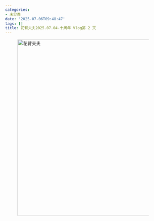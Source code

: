 ```yaml
---
categories:
- 未分类
date: '2025-07-06T09:48:47'
tags: []
title: 花臂夫夫2025.07.04-十周年 Vlog第 2 天
---
```


<figure class="wp-block-image size-full"><img alt="花臂夫夫" loading="lazy" decoding="async" width="1024" height="571" src="https://blziyuan21.com/wp-content/uploads/2025/07/1000787500.jpg" alt="花臂夫夫" class="wp-image-9571" srcset="https://blziyuan21.com/wp-content/uploads/2025/07/1000787500.jpg 1024w, https://blziyuan21.com/wp-content/uploads/2025/07/1000787500-300x167.jpg 300w" sizes="auto, (max-width: 1024px) 100vw, 1024px" /></figure>
